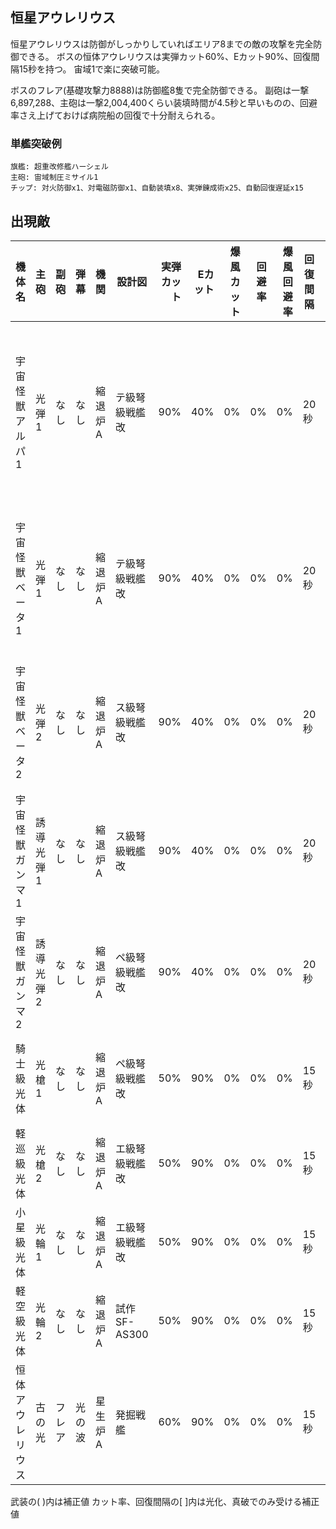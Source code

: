 ## 恒星アウレリウス

恒星アウレリウスは防御がしっかりしていればエリア8までの敵の攻撃を完全防御できる。
ボスの恒体アウレリウスは実弾カット60%、Eカット90%、回復間隔15秒を持つ。
宙域1で楽に突破可能。

ボスのフレア(基礎攻撃力8888)は防御艦8隻で完全防御できる。
副砲は一撃6,897,288、主砲は一撃2,004,400くらい装填時間が4.5秒と早いものの、回避率さえ上げておけば病院船の回復で十分耐えられる。

### 単艦突破例

```
旗艦: 超重改修艦ハーシェル
主砲: 宙域制圧ミサイル1
チップ: 対火防御x1、対電磁防御x1、自動装填x8、実弾錬成術x25、自動回復遅延x15
```

## 出現敵

<ul class="enemies-list"></ul>

| 機体名           | 主砲      | 副砲   | 弾幕   | 機関    | 設計図         | 実弾カット | Eカット | 爆風カット | 回避率 | 爆風回避率 | 回復間隔 | 登場ステージ                         |
|------------------|-----------|--------|--------|---------|----------------|-----------:|--------:|-----------:|-------:|-----------:|----------|--------------------------------------|
| 宇宙怪獣アルパ1  | 光弾1     | なし   | なし   | 縮退炉A | テ級弩級戦艦改 |        90% |     40% |         0% |     0% |         0% | 20秒     | 1、1ボス、2、3、4、5、6、7、8、9、10 |
| 宇宙怪獣ベータ1  | 光弾1     | なし   | なし   | 縮退炉A | テ級弩級戦艦改 |        90% |     40% |         0% |     0% |         0% | 20秒     | 2ボス、3、4、5、6、7、8、9、10       |
| 宇宙怪獣ベータ2  | 光弾2     | なし   | なし   | 縮退炉A | ス級弩級戦艦改 |        90% |     40% |         0% |     0% |         0% | 20秒     | 3ボス、4、5、6、7、8、9、10          |
| 宇宙怪獣ガンマ1  | 誘導光弾1 | なし   | なし   | 縮退炉A | ス級弩級戦艦改 |        90% |     40% |         0% |     0% |         0% | 20秒     | 4ボス、5、6、7、8、9、10             |
| 宇宙怪獣ガンマ2  | 誘導光弾2 | なし   | なし   | 縮退炉A | ペ級弩級戦艦改 |        90% |     40% |         0% |     0% |         0% | 20秒     | 5ボス、6、7、8、9、10                |
| 騎士級光体       | 光槍1     | なし   | なし   | 縮退炉A | ペ級弩級戦艦改 |        50% |     90% |         0% |     0% |         0% | 15秒     | 6ボス、7、8、9、10                   |
| 軽巡級光体       | 光槍2     | なし   | なし   | 縮退炉A | エ級弩級戦艦改 |        50% |     90% |         0% |     0% |         0% | 15秒     | 7ボス、8、9、10                      |
| 小星級光体       | 光輪1     | なし   | なし   | 縮退炉A | エ級弩級戦艦改 |        50% |     90% |         0% |     0% |         0% | 15秒     | 8ボス、9、10                         |
| 軽空級光体       | 光輪2     | なし   | なし   | 縮退炉A | 試作SF-AS300   |        50% |     90% |         0% |     0% |         0% | 15秒     | 9ボス、10                            |
| 恒体アウレリウス | 古の光    | フレア | 光の波 | 星生炉A | 発掘戦艦       |        60% |     90% |         0% |     0% |         0% | 15秒     | 10ボス                               |

武装の( )内は補正値
カット率、回復間隔の[ ]内は光化、真破でのみ受ける補正値
